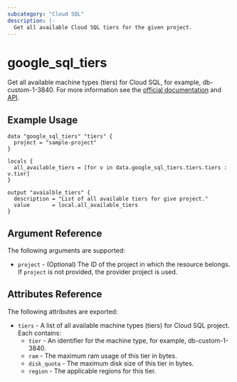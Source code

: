 ```yaml
---
subcategory: "Cloud SQL"
description: |-
  Get all available Cloud SQL tiers for the given project.
---
```


# google\_sql\_tiers

Get all available machine types (tiers) for Cloud SQL, for example, db-custom-1-3840. For more information see the
[official documentation](https://cloud.google.com/sql/)
and
[API](https://cloud.google.com/sql/docs/mysql/admin-api/rest/v1beta4/tiers/list).


## Example Usage

```hcl
data "google_sql_tiers" "tiers" {
  project = "sample-project"
}

locals {
  all_available_tiers = [for v in data.google_sql_tiers.tiers.tiers : v.tier]
}

output "avaialble_tiers" {
  description = "List of all available tiers for give project."
  value       = local.all_available_tiers
}
```

## Argument Reference

The following arguments are supported:

* `project` - (Optional) The ID of the project in which the resource belongs. If `project` is not provided, the provider project is used.

## Attributes Reference

The following attributes are exported:

* `tiers` - A list of all available machine types (tiers) for Cloud SQL project. Each contains:
  * `tier` - An identifier for the machine type, for example, db-custom-1-3840.
  * `ram` - The maximum ram usage of this tier in bytes.
  * `disk_quota` - The maximum disk size of this tier in bytes.
  * `region` - The applicable regions for this tier.
